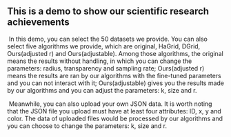 ## This is a demo to show our scientific research achievements

​	In this demo, you can select the 50 datasets we provide.  You can also select five algorithms we provide, which are original, HaGrid, DGrid, Ours(adjusted r) and Ours(adjustable). Among those algorithms, the original means the results without handling, in which you can change the parameters: radius, transparency and sampling rate; Ours(adjusted r) means the results are ran by our algorithms with the fine-tuned parameters and you can not interact with it;  Ours(adjustable) gives you the results made by our algorithms and you can adjust the parameters: k, size and r.

​	Meanwhile, you can also upload your own JSON data. It is worth noting that the JSON file you upload must have at least four attributes: ID, x, y and color. The data of uploaded files would be processed by our algorithms and you can choose to change the parameters: k, size and r.
